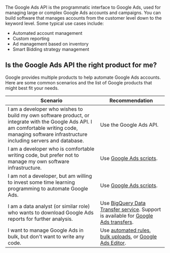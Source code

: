 The Google Ads API is the programmatic interface to Google Ads, used for managing large or complex Google Ads accounts and campaigns. You can build software that manages accounts from the customer level down to the keyword level. Some typical use cases include:

*   Automated account management
*   Custom reporting
*   Ad management based on inventory
*   Smart Bidding strategy management

Is the Google Ads API the right product for me?
-----------------------------------------------

Google provides multiple products to help automate Google Ads accounts. Here are some common scenarios and the list of Google products that might best fit your needs.

| Scenario | Recommendation |
| --- | --- |
| I am a developer who wishes to build my own software product, or integrate with the Google Ads API. I am comfortable writing code, managing software infrastructure including servers and database. | Use the Google Ads API. |
| I am a developer who is comfortable writing code, but prefer not to manage my own software infrastructure. | Use [Google Ads scripts](https://developers.google.com/google-ads/scripts). |
| I am not a developer, but am willing to invest some time learning programming to automate Google Ads. | Use [Google Ads scripts](https://developers.google.com/google-ads/scripts). |
| I am a data analyst (or similar role) who wants to download Google Ads reports for further analysis. | Use [BigQuery Data Transfer service](https://cloud.google.com/bigquery/docs/dts-introduction). Support is available for [Google Ads transfers](https://cloud.google.com/bigquery/docs/google-ads-transfer). |
| I want to manage Google Ads in bulk, but don't want to write any code. | Use [automated rules](https://support.google.com/google-ads/answer/2472779), [bulk uploads](https://support.google.com/google-ads/answer/10702932), or [Google Ads Editor](https://support.google.com/google-ads/editor/answer/2484521). |